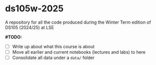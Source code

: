 # ds105w-2025
A repository for all the code produced during the Winter Term edition of DS105 (2024/25) at LSE

**\#TODO:**

- [ ] Write up about what this course is about
- [ ] Move all earlier and current notebooks (lectures and labs) to here
- [ ] Consolidate all data under a `data/` folder
